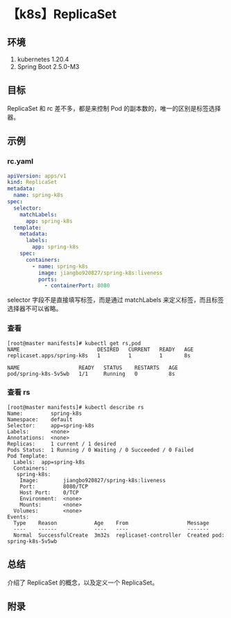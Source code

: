 # 【k8s】ReplicaSet

## 环境

1. kubernetes 1.20.4
2. Spring Boot 2.5.0-M3

## 目标

ReplicaSet 和 rc 差不多，都是来控制 Pod 的副本数的，唯一的区别是标签选择器。

## 示例

### rc.yaml

```yaml
apiVersion: apps/v1
kind: ReplicaSet
metadata:
  name: spring-k8s
spec:
  selector:
    matchLabels:
      app: spring-k8s
  template:
    metadata:
      labels:
        app: spring-k8s
    spec:
      containers:
        - name: spring-k8s
          image: jiangbo920827/spring-k8s:liveness
          ports:
            - containerPort: 8080
```

selector 字段不是直接填写标签，而是通过 matchLabels 来定义标签，而且标签选择器不可以省略。

### 查看

```
[root@master manifests]# kubectl get rs,pod
NAME                         DESIRED   CURRENT   READY   AGE
replicaset.apps/spring-k8s   1         1         1       8s

NAME                   READY   STATUS    RESTARTS   AGE
pod/spring-k8s-5v5wb   1/1     Running   0          8s
```

### 查看 rs

```
[root@master manifests]# kubectl describe rs
Name:         spring-k8s
Namespace:    default
Selector:     app=spring-k8s
Labels:       <none>
Annotations:  <none>
Replicas:     1 current / 1 desired
Pods Status:  1 Running / 0 Waiting / 0 Succeeded / 0 Failed
Pod Template:
  Labels:  app=spring-k8s
  Containers:
   spring-k8s:
    Image:        jiangbo920827/spring-k8s:liveness
    Port:         8080/TCP
    Host Port:    0/TCP
    Environment:  <none>
    Mounts:       <none>
  Volumes:        <none>
Events:
  Type    Reason            Age    From                   Message
  ----    ------            ----   ----                   -------
  Normal  SuccessfulCreate  3m32s  replicaset-controller  Created pod: spring-k8s-5v5wb
```

## 总结

介绍了 ReplicaSet 的概念，以及定义一个 ReplicaSet。

## 附录
